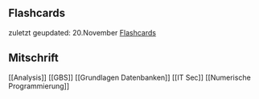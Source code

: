 ## Flashcards
zuletzt geupdated: 20.November
[Flashcards](https://ankiweb.net/shared/info/429281514)
## Mitschrift
[[Analysis]]
[[GBS]]
[[Grundlagen Datenbanken]]
[[IT Sec]]
[[Numerische Programmierung]]